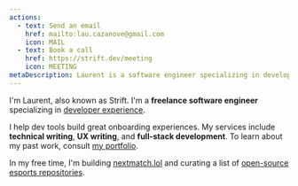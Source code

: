 ```yaml
---
actions:
  - text: Send an email
    href: mailto:lau.cazanove@gmail.com
    icon: MAIL
  - text: Book a call
    href: https://strift.dev/meeting
    icon: MEETING
metaDescription: Laurent is a software engineer specializing in developer experience. He helps devtools companies create great experiences.
---
```


<!-- ## 👋 About me -->

I'm Laurent, also known as Strift. I'm a **freelance software engineer** specializing in [developer experience](/blog/developer-experience-consulting).
<!--more-->
I help dev tools build great onboarding experiences. My services include **technical writing**, **UX writing**, and **full-stack development**. <span class="hidden md:inline">To learn about my past work, </span><span class="capitalize md:lowercase">consult</span> [my portfolio](/portfolio).

In my free time, I'm building [nextmatch.lol](https://nextmatch.lol?ref=laurentcazanove.com) and curating a list of [open-source esports repositories](/open-source-esports-repositories).
